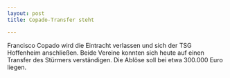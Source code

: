 ```yaml
---
layout: post
title: Copado-Transfer steht

---
```


Francisco Copado wird die Eintracht verlassen und sich der TSG Hoffenheim anschließen. Beide Vereine konnten sich heute auf einen Transfer des Stürmers verständigen. Die Ablöse soll bei etwa 300.000 Euro liegen.


